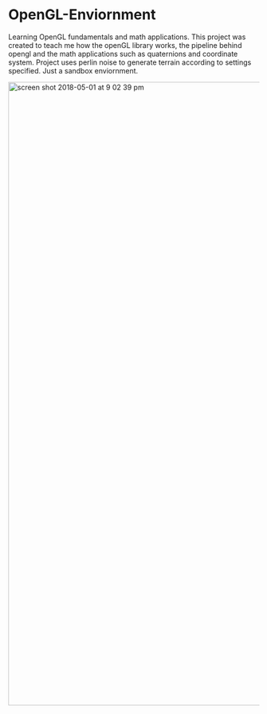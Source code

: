 # OpenGL-Enviornment
Learning OpenGL fundamentals and math applications.
This project was created to teach me how the openGL library works, the pipeline behind opengl and the math applications such as quaternions and coordinate system. Project uses perlin noise to generate terrain according to settings specified. Just a sandbox enviornment.

<img width="1249" alt="screen shot 2018-05-01 at 9 02 39 pm" src="https://user-images.githubusercontent.com/3750077/39604183-b0390f88-4ef0-11e8-8a11-c24c9a783ca0.png">
